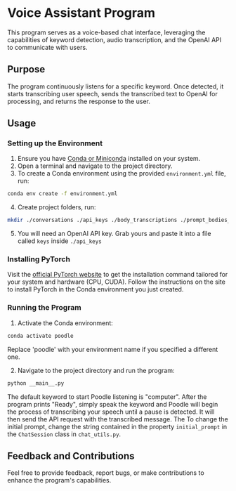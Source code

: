 # Voice Assistant Program

This program serves as a voice-based chat interface, leveraging the capabilities of keyword detection, audio transcription, and the OpenAI API to communicate with users.

## Purpose

The program continuously listens for a specific keyword. Once detected, it starts transcribing user speech, sends the transcribed text to OpenAI for processing, and returns the response to the user.

## Usage

### Setting up the Environment

1. Ensure you have [Conda or Miniconda](https://docs.conda.io/projects/conda/en/latest/user-guide/install/index.html) installed on your system.
2. Open a terminal and navigate to the project directory.
3. To create a Conda environment using the provided `environment.yml` file, run:

```bash
conda env create -f environment.yml
```

4. Create project folders, run:

```bash
mkdir ./conversations ./api_keys ./body_transcriptions ./prompt_bodies_audio ./response_log
```

5. You will need an OpenAI API key. Grab yours and paste it into a file called `keys` inside `./api_keys`

### Installing PyTorch

Visit the [official PyTorch website](https://pytorch.org/get-started/locally/) to get the installation command tailored for your system and hardware (CPU, CUDA). Follow the instructions on the site to install PyTorch in the Conda environment you just created.

### Running the Program

1. Activate the Conda environment:

```bash
conda activate poodle
```

Replace 'poodle' with your environment name if you specified a different one.

2. Navigate to the project directory and run the program:

```bash
python __main__.py
```

The default keyword to start Poodle listening is "computer". After the program prints "Ready", simply speak the keyword and Poodle will begin the process of transcribing your speech until a pause is detected. It will then send the API request with the transcribed message. The To change the initial prompt, change the string contained in the property `initial_prompt` in the `ChatSession` class in `chat_utils.py`.

## Feedback and Contributions

Feel free to provide feedback, report bugs, or make contributions to enhance the program's capabilities.

